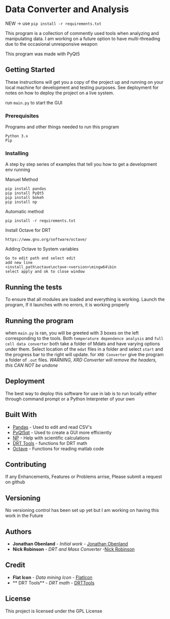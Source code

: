 # Data Converter and Analysis


NEW -> use `pip install -r requirements.txt`

This program is a collection of commently used tools when analyzing and manipulating data. I am working on a future option to have multi-threading due to the occasional unresponsive weapon

This program was made with PyQt5


## Getting Started

These instructions will get you a copy of the project up and running on your local machine for development and testing purposes. See deployment for notes on how to deploy the project on a live system.

run `main.py` to start the GUI

### Prerequisites

Programs and other things needed to run this program
```
Python 3.x
Pip
```

### Installing

A step by step series of examples that tell you how to get a development env running

Manuel Method
```
pip install pandas 
pip install PyQt5
pip install bokeh
pip install np
```

Automatic method

```
pip install -r requirements.txt
```

Install Octave for DRT

```
https://www.gnu.org/software/octave/
```

Adding Octave to System variables

```
Go to edit path and select edit
add new line
<install_path\octave\octave-<version>\mingw64\bin
select apply and ok to close window
```
## Running the tests

To ensure that all modules are loaded and everything is working. Launch the program, If it launches with no errors, it is working properly 

## Running the program

when `main.py` is ran, you will be greeted with 3 boxes on the left corresponding to the tools. Both `temperature dependence analysis` and `full cell data converter` both take a folder of Mdats and have varying options under them. Select location of the `mdat` files in a folder and select `start` and the progress bar to the right will update. for `XRD Converter` give the program a folder of `.out` files. *WARNING, XRD Converter will remove the headers, this CAN NOT be undone*

## Deployment

The best way to deploy this software for use in lab is to run locally either through command prompt or a Python Interpreter of your own

## Built With


* [Pandas](https://pandas.pydata.org/) - Used to edit and read CSV's
* [PyQt5qt](https://www.qt.io/developers/) - Used to create a GUI more efficiently
* [NP](http://cs231n.github.io/python-numpy-tutorial/) - Help with scientific calculations
* [DRT Tools](https://sites.google.com/site/drttools/) - functions for DRT math
* [Octave](https://www.gnu.org/software/octave/) - Functions for reading matlab code

## Contributing

If any Enhancements, Features or Problems arrise, Please submit a request on github

## Versioning

No versioning control has been set up yet but I am working on having this work in the Future 

## Authors

* **Jonathan Obenland** - *Initial work* - [Jonathan Obenland](https://github.com/jobenland)
* **Nick Robinson** - *DRT and Mass Converter* -[Nick Robinson](https://github.com/nickarobinson99)

## Credit
* **Flat Icon** - *Data mining Icon* - [FlatIcon](https://www.flaticon.com/authors/flat-icons)
* ** DRT Tools** - *DRT math* - [DRTTools](https://sites.google.com/site/drttools/)
## License

This project is licensed under the GPL License
